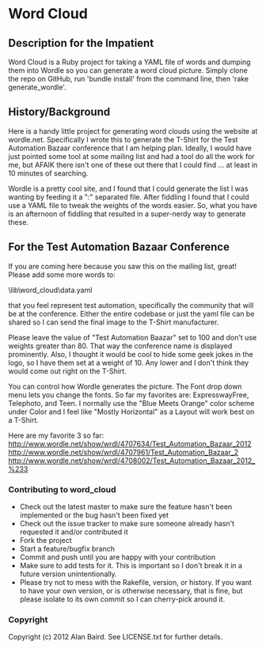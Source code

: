 Word Cloud
==========

Description for the Impatient
-----------------------------

Word Cloud is a Ruby project for taking a YAML file of words and dumping them into Wordle so you can generate a
word cloud picture.  Simply clone the repo on GitHub, run 'bundle install' from the command line, then
'rake generate_wordle'.

History/Background
------------------

Here is a handy little project for generating word clouds using the website at wordle.net.  Specifically I
wrote this to generate the T-Shirt for the Test Automation Bazaar conference that I am helping plan.  Ideally,
I would have just pointed some tool at some mailing list and had a tool do all the work for me, but AFAIK there
isn't one of these out there that I could find ... at least in 10 minutes of searching.

Wordle is a pretty cool site, and I found that I could generate the list I was wanting by feeding it a ":"
separated file.  After fiddling I found that I could use a YAML file to tweak the weights of the words easier.
So, what you have is an afternoon of fiddling that resulted in a super-nerdy way to generate these.

For the Test Automation Bazaar Conference
-----------------------------------------

If you are coming here because you saw this on the mailing list, great!  Please add some more words to:

\lib\word_cloud\data.yaml

that you feel represent test automation, specifically the community that will be at the conference.  Either
the entire codebase or just the yaml file can be shared so I can send the final image to the T-Shirt
manufacturer.

Please leave the value of "Test Automation Baazar" set to 100 and don't use weights greater than 80.  That
way the conference name is displayed prominently.  Also, I thought it would be cool to hide some geek jokes
in the logo, so I have them set at a weight of 10.  Any lower and I don't think they would come out right
on the T-Shirt.

You can control how Wordle generates the picture.  The Font drop down menu lets you change the fonts.  So far
my favorites are: ExpresswayFree, Telephoto, and Teen.  I normally use the "Blue Meets Orange" color scheme under
Color and I feel like "Mostly Horizontal" as a Layout will work best on a T-Shirt.

Here are my favorite 3 so far:
http://www.wordle.net/show/wrdl/4707634/Test_Automation_Bazaar_2012
http://www.wordle.net/show/wrdl/4707961/Test_Automation_Bazaar_2
http://www.wordle.net/show/wrdl/4708002/Test_Automation_Bazaar_2012_%233


### Contributing to word_cloud
 
* Check out the latest master to make sure the feature hasn't been implemented or the bug hasn't been fixed yet
* Check out the issue tracker to make sure someone already hasn't requested it and/or contributed it
* Fork the project
* Start a feature/bugfix branch
* Commit and push until you are happy with your contribution
* Make sure to add tests for it. This is important so I don't break it in a future version unintentionally.
* Please try not to mess with the Rakefile, version, or history. If you want to have your own version, or is otherwise necessary, that is fine, but please isolate to its own commit so I can cherry-pick around it.

### Copyright

Copyright (c) 2012 Alan Baird. See LICENSE.txt for
further details.

